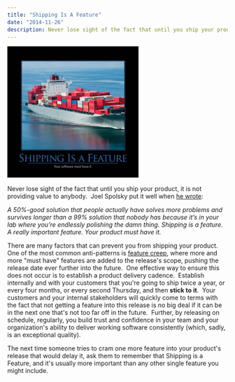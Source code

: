 ```yaml
---
title: "Shipping Is A Feature"
date: "2014-11-26"
description: Never lose sight of the fact that until you ship your product, it is not providing value to anybody.
---
```


![ShippingIsAFeature](images/ShippingIsAFeature-300x300.jpg)

Never lose sight of the fact that until you ship your product, it is not providing value to anybody.  Joel Spolsky put it well when [he wrote](http://www.joelonsoftware.com/items/2009/09/23.html):

_A 50%-good solution that people actually have solves more problems and survives longer than a 99% solution that nobody has because it’s in your lab where you’re endlessly polishing the damn thing. Shipping is a feature. A really important feature. Your product must have it._

There are many factors that can prevent you from shipping your product.  One of the most common anti-patterns is [feature creep](http://deviq.com/feature-creep), where more and more "must have" features are added to the release's scope, pushing the release date ever further into the future.  One effective way to ensure this does not occur is to establish a product delivery cadence.  Establish internally and with your customers that you're going to ship twice a year, or every four months, or every second Thursday, and then **stick to it**.  Your customers and your internal stakeholders will quickly come to terms with the fact that not getting a feature into this release is no big deal if it can be in the next one that's not too far off in the future.  Further, by releasing on schedule, regularly, you build trust and confidence in your team and your organization's ability to deliver working software consistently (which, sadly, is an exceptional quality).

The next time someone tries to cram one more feature into your product's release that would delay it, ask them to remember that Shipping is a Feature, and it's usually more important than any other single feature you might include.
